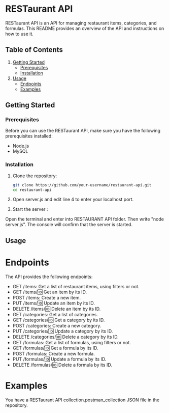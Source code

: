 # RESTaurant API

RESTaurant API is an API for managing restaurant items, categories, and formulas. 
This README provides an overview of the API and instructions on how to use it.

## Table of Contents

1. [Getting Started](#getting-started)
   - [Prerequisites](#prerequisites)
   - [Installation](#installation)
2. [Usage](#usage)
   - [Endpoints](#endpoints)
   - [Examples](#examples)


## Getting Started

### Prerequisites

Before you can use the RESTaurant API, make sure you have the following prerequisites installed:

- Node.js
- MySQL

### Installation

1. Clone the repository:

   ```bash
   git clone https://github.com/your-username/restaurant-api.git
   cd restaurant-api

2. Open server.js and edit line 4 to enter your localhost port.

3. Start the server :

Open the terminal and enter into RESTAURANT API folder. Then write "node server.js".
The console will confirm that the server is started.

## Usage
# Endpoints
The API provides the following endpoints:

- GET /items: Get a list of restaurant items, using filters or not.
- GET /items/:id: Get an item by its ID.
- POST /items: Create a new item.
- PUT /items/:id: Update an item by its ID.
- DELETE /items/:id: Delete an item by its ID.
- GET /categories: Get a list of categories.
- GET /categories/:id: Get a category by its ID.
- POST /categories: Create a new category.
- PUT /categories/:id: Update a category by its ID.
- DELETE /categories/:id: Delete a category by its ID.
- GET /formulas: Get a list of formulas, using filters or not.
- GET /formulas/:id: Get a formula by its ID.
- POST /formulas: Create a new formula.
- PUT /formulas/:id: Update a formula by its ID.
- DELETE /formulas/:id: Delete a formula by its ID.

# Examples

You have a RESTaurant API collection.postman_collection JSON file in the repository.